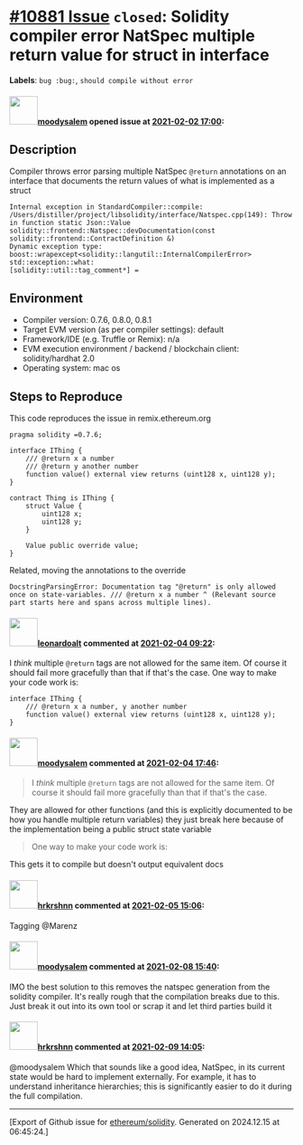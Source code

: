 # [\#10881 Issue](https://github.com/ethereum/solidity/issues/10881) `closed`: Solidity compiler error NatSpec multiple return value for struct in interface
**Labels**: `bug :bug:`, `should compile without error`


#### <img src="https://avatars.githubusercontent.com/u/7897876?v=4" width="50">[moodysalem](https://github.com/moodysalem) opened issue at [2021-02-02 17:00](https://github.com/ethereum/solidity/issues/10881):

## Description

Compiler throws error parsing multiple NatSpec `@return` annotations on an interface that documents the return values of what is implemented as a struct

```
Internal exception in StandardCompiler::compile: /Users/distiller/project/libsolidity/interface/Natspec.cpp(149): Throw in function static Json::Value solidity::frontend::Natspec::devDocumentation(const solidity::frontend::ContractDefinition &)
Dynamic exception type: boost::wrapexcept<solidity::langutil::InternalCompilerError>
std::exception::what:
[solidity::util::tag_comment*] =
```


## Environment

- Compiler version: 0.7.6, 0.8.0, 0.8.1
- Target EVM version (as per compiler settings): default
- Framework/IDE (e.g. Truffle or Remix): n/a
- EVM execution environment / backend / blockchain client: solidity/hardhat 2.0
- Operating system: mac os

## Steps to Reproduce
This code reproduces the issue in remix.ethereum.org

```solidity
pragma solidity =0.7.6;

interface IThing {
    /// @return x a number
    /// @return y another number
    function value() external view returns (uint128 x, uint128 y);
}

contract Thing is IThing {
    struct Value {
        uint128 x;
        uint128 y;
    }

    Value public override value;
}
```

Related, moving the annotations to the override

```
DocstringParsingError: Documentation tag "@return" is only allowed once on state-variables. /// @return x a number ^ (Relevant source part starts here and spans across multiple lines).
```

#### <img src="https://avatars.githubusercontent.com/u/504195?u=ce2facd14af9fd474ebff49f0d44891f56f7500f&v=4" width="50">[leonardoalt](https://github.com/leonardoalt) commented at [2021-02-04 09:22](https://github.com/ethereum/solidity/issues/10881#issuecomment-773159908):

I *think* multiple `@return` tags are not allowed for the same item. Of course it should fail more gracefully than that if that's the case.
One way to make your code work is:
```
interface IThing {
    /// @return x a number, y another number
    function value() external view returns (uint128 x, uint128 y);
}
```

#### <img src="https://avatars.githubusercontent.com/u/7897876?v=4" width="50">[moodysalem](https://github.com/moodysalem) commented at [2021-02-04 17:46](https://github.com/ethereum/solidity/issues/10881#issuecomment-773489848):

> I _think_ multiple `@return` tags are not allowed for the same item. Of course it should fail more gracefully than that if that's the case.

They are allowed for other functions (and this is explicitly documented to be how you handle multiple return variables) they just break here because of the implementation being a public struct state variable

> One way to make your code work is:

This gets it to compile but doesn't output equivalent docs

#### <img src="https://avatars.githubusercontent.com/u/13174375?u=52d702cb6bec53b561afa293cf9cd53ef7a63924&v=4" width="50">[hrkrshnn](https://github.com/hrkrshnn) commented at [2021-02-05 15:06](https://github.com/ethereum/solidity/issues/10881#issuecomment-774088792):

Tagging @Marenz

#### <img src="https://avatars.githubusercontent.com/u/7897876?v=4" width="50">[moodysalem](https://github.com/moodysalem) commented at [2021-02-08 15:40](https://github.com/ethereum/solidity/issues/10881#issuecomment-775237443):

IMO the best solution to this removes the natspec generation from the solidity compiler. It's really rough that the compilation breaks due to this. Just break it out into its own tool or scrap it and let third parties build it

#### <img src="https://avatars.githubusercontent.com/u/13174375?u=52d702cb6bec53b561afa293cf9cd53ef7a63924&v=4" width="50">[hrkrshnn](https://github.com/hrkrshnn) commented at [2021-02-09 14:05](https://github.com/ethereum/solidity/issues/10881#issuecomment-775962396):

@moodysalem Which that sounds like a good idea, NatSpec, in its current state would be hard to implement externally. For example, it has to understand inheritance hierarchies; this is significantly easier to do it during the full compilation.


-------------------------------------------------------------------------------



[Export of Github issue for [ethereum/solidity](https://github.com/ethereum/solidity). Generated on 2024.12.15 at 06:45:24.]
